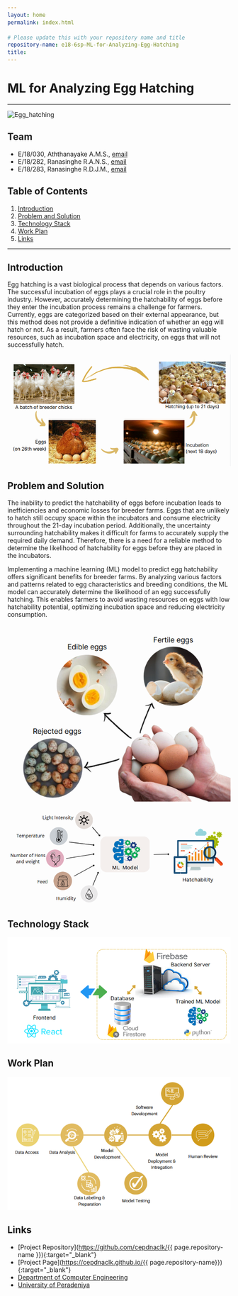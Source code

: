 ```yaml
---
layout: home
permalink: index.html

# Please update this with your repository name and title
repository-name: e18-6sp-ML-for-Analyzing-Egg-Hatching
title:
---
```


[comment]: # "This is the standard layout for the project, but you can clean this and use your own template"

# ML for Analyzing Egg Hatching

---


![Egg_hatching](https://images.immediate.co.uk/production/volatile/sites/4/2019/10/GettyImages-72983839-c-8d84a80.jpg?quality=90&crop=9px,122px,2095px,901px&resize=940,400)


## Team
-  E/18/030, Aththanayake A.M.S., [email](mailto:e18030@eng.pdn.ac.lk)
-  E/18/282, Ranasinghe R.A.N.S., [email](mailto:e18282@eng.pdn.ac.lk)
-  E/18/283, Ranasinghe R.D.J.M., [email](mailto:e18283@eng.pdn.ac.lk)

## Table of Contents
1. [Introduction](#introduction)
2. [Problem and Solution](#problem-and-solution)
3. [Technology Stack](#technology-stack)
4. [Work Plan](#work-plan)
5. [Links](#links)

---

## Introduction

Egg hatching is a vast biological process that depends on various factors. The successful incubation of eggs plays a crucial role in the poultry industry. However, accurately determining the hatchability of eggs before they enter the incubation process remains a challenge for farmers. Currently, eggs are categorized based on their external appearance, but this method does not provide a definitive indication of whether an egg will hatch or not. As a result, farmers often face the risk of wasting valuable resources, such as incubation space and electricity, on eggs that will not successfully hatch.

 ![Life Cycle](./images/life-cycle-of-eggs.PNG)

## Problem and Solution
The inability to predict the hatchability of eggs before incubation leads to inefficiencies and economic losses for breeder farms. Eggs that are unlikely to hatch still occupy space within the incubators and consume electricity throughout the 21-day incubation period. Additionally, the uncertainty surrounding hatchability makes it difficult for farms to accurately supply the required daily demand. Therefore, there is a need for a reliable method to determine the likelihood of hatchability for eggs before they are placed in the incubators.

Implementing a machine learning (ML) model to predict egg hatchability offers significant benefits for breeder farms. By analyzing various factors and patterns related to egg characteristics and breeding conditions, the ML model can accurately determine the likelihood of an egg successfully hatching. This enables farmers to avoid wasting resources on eggs with low hatchability potential, optimizing incubation space and reducing electricity consumption. 

![Problem Domain](./images/problem-domain.PNG)

![Solution](./images/our-solution.PNG)

## Technology Stack

![Software side](./images/dashboard-tech-stack.PNG)

## Work Plan

![work plan](./images/work-plan.PNG)

## Links

- [Project Repository](https://github.com/cepdnaclk/{{ page.repository-name }}){:target="_blank"}
- [Project Page](https://cepdnaclk.github.io/{{ page.repository-name}}){:target="_blank"}
- [Department of Computer Engineering](http://www.ce.pdn.ac.lk/)
- [University of Peradeniya](https://eng.pdn.ac.lk/)


[//]: # (Please refer this to learn more about Markdown syntax)
[//]: # (https://github.com/adam-p/markdown-here/wiki/Markdown-Cheatsheet)
